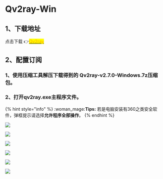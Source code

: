 # Qv2ray-Win

## 1、下载地址

点击下载 👉[<mark style="color:orange;">Qv2ray</mark>](https://wwi.lanzout.com/ibDNexoxxbe)

## 2、配置订阅

### 1、使用压缩工具解压下载得到的 Qv2ray-v2.7.0-Windows.7z压缩包。

### 2、打开qv2ray.exe主程序文件。

{% hint style="info" %}
:woman\_mage:**Tips:** 若是电脑安装有360之类安全软件，弹框提示请选择**允许程序全部操作**。
{% endhint %}

![](../.gitbook/assets/Qv2ay-win-2021-12-23\_13-46-46.jpg)

![](../.gitbook/assets/Qv2ay-win-2021-12-23\_13-47-13.jpg)

![](../.gitbook/assets/Qv2ay-win-2021-12-23\_13-47-34.jpg)

![](../.gitbook/assets/Qv2ay-win-2021-12-23\_13-50-27.jpg)

![](../.gitbook/assets/Qv2ay-win-2021-12-23\_13-52-37.jpg)

![](../.gitbook/assets/Qv2ay-win-2021-12-23\_13-56-29.jpg)

